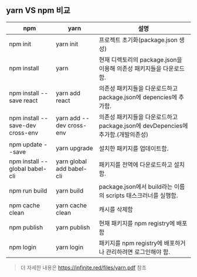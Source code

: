 ## yarn VS npm 비교

npm | yarn| 설명 
--- | --- | --- 
npm init | yarn init| 프로젝트 초기화(package.json 생성)
npm install | yarn | 현재 디렉토리의 package.json을 이용해 의존성 패키지들을 다운로드함.
npm install --save react | yarn add react | 의존성 패키지들을 다운로드하고 package.json에 depencies에 추가함.
npm install --save-dev  cross-env | yarn add --dev cross-env | 의존성 패키지들을 다운로드하고 package.json에 devDepencies에 추가함.(개발의존성)
npm update --save | yarn upgrade | 설치한 패키지를 업데이트함.
npm install --global babel-cli | yarn global add babel-cli | 패키지를 전역에 다운로드하고 설치함.
npm run build | yarn build | package.json에서 build라는 이름의 scripts 태스크러너를 실행함.
npm cache clean | yarn cache clean | 캐시를 삭제함
npm publish | yarn publish | 현재 패키지를 npm registry에 배포함
npm login | yarn login | 패키지를 npm registry에 배포하거나 관리하려면 로그인해야 함.


> 더 자세한 내용은 https://infinite.red/files/yarn.pdf 참조
